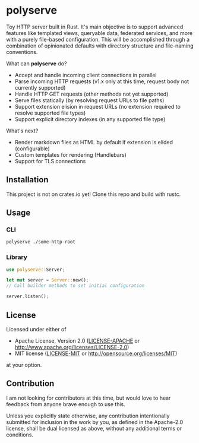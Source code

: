 # polyserve

Toy HTTP server built in Rust.
It's main objective is to support advanced features like templated views, queryable data, federated services, and more with a purely file-based configuration. This will be accomplished through a combination of opinionated defaults with directory structure and file-naming conventions.

What can **polyserve** do?
 - Accept and handle incoming client connections in parallel
 - Parse incoming HTTP requests (v1.x only at this time, request body not currently supported)
 - Handle HTTP GET requests (other methods not yet supported)
 - Serve files statically (by resolving request URLs to file paths)
 - Support extension elision in request URLs (no extension required to resolve supported file types)
 - Support explicit directory indexes (in any supported file type)

What's next?
 - Render markdown files as HTML by default if extension is elided (configurable)
 - Custom templates for rendering (Handlebars)
 - Support for TLS connections

## Installation

This project is not on crates.io yet! Clone this repo and build with rustc.

## Usage

### CLI

```bash
polyserve ./some-http-root
```

### Library

```rust
use polyserve::Server;

let mut server = Server::new();
// Call builder methods to set initial configuration

server.listen();
```

## License

Licensed under either of

 * Apache License, Version 2.0
   ([LICENSE-APACHE](LICENSE-APACHE) or http://www.apache.org/licenses/LICENSE-2.0)
 * MIT license
   ([LICENSE-MIT](LICENSE-MIT) or http://opensource.org/licenses/MIT)

at your option.

## Contribution

I am not looking for contributors at this time, but would love to hear feedback from anyone brave enough to use this.

Unless you explicitly state otherwise, any contribution intentionally submitted for inclusion in the work by you, as defined in the Apache-2.0 license, shall be dual licensed as above, without any additional terms or conditions.